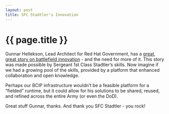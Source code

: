 ```yaml
---
layout: post
title: SFC Stadtler's Innovation
---
```


{{ page.title }}
================

Gunnar Hellekson, Lead Architect for Red Hat Government, has a [great,
great story on battlefield innovation](http://onepeople.org/node/1600) -
and the need for more of it. This story was made possible by Sergeant
1st Class Stadtler’s skills. Now imagine if we had a growing pool of the
skills, provided by a platform that enhanced collaboration and open
knowledge.

Perhaps our BCIP infrastructure wouldn’t be a feasible platform for a
“fielded” runtime, but it could allow for his solutions to be shared,
reused, and refined across the entire Army (or even the DoD).

Great stuff Gunnar, thanks. And thank you SFC Stadtler - you rock!
